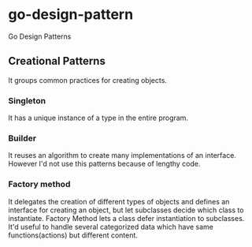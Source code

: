 # go-design-pattern
Go Design Patterns

## Creational Patterns
It groups common practices for creating objects.

### Singleton
It has a unique instance of a type in the entire program.

### Builder
It reuses an algorithm to create many implementations of an interface.
However I'd not use this patterns because of lengthy code.

### Factory method
It delegates the creation of different types of objects and defines an interface for creating an object, but let subclasses decide which class to instantiate. 
Factory Method lets a class defer instantiation to subclasses.
It'd useful to handle several categorized data which have same functions(actions) but different content.

